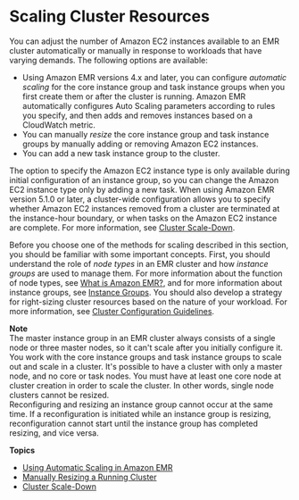 # Scaling Cluster Resources<a name="emr-scale-on-demand"></a>

You can adjust the number of Amazon EC2 instances available to an EMR cluster automatically or manually in response to workloads that have varying demands\. The following options are available:
+ Using Amazon EMR versions 4\.x and later, you can configure *automatic scaling* for the core instance group and task instance groups when you first create them or after the cluster is running\. Amazon EMR automatically configures Auto Scaling parameters according to rules you specify, and then adds and removes instances based on a CloudWatch metric\.
+ You can manually *resize* the core instance group and task instance groups by manually adding or removing Amazon EC2 instances\.
+ You can add a new task instance group to the cluster\.

The option to specify the Amazon EC2 instance type is only available during initial configuration of an instance group, so you can change the Amazon EC2 instance type only by adding a new task\. When using Amazon EMR version 5\.1\.0 or later, a cluster\-wide configuration allows you to specify whether Amazon EC2 instances removed from a cluster are terminated at the instance\-hour boundary, or when tasks on the Amazon EC2 instance are complete\. For more information, see [Cluster Scale\-Down](emr-scaledown-behavior.md)\.

Before you choose one of the methods for scaling described in this section, you should be familiar with some important concepts\. First, you should understand the role of *node types* in an EMR cluster and how *instance groups* are used to manage them\. For more information about the function of node types, see [What is Amazon EMR?](https://docs.aws.amazon.com/emr/latest/ManagementGuide/emr-what-is-emr.html), and for more information about instance groups, see [Instance Groups](https://docs.aws.amazon.com/emr/latest/ManagementGuide/InstanceGroups.html)\. You should also develop a strategy for right\-sizing cluster resources based on the nature of your workload\. For more information, see [Cluster Configuration Guidelines](https://docs.aws.amazon.com/emr/latest/ManagementGuide/emr-plan-instances-guidelines.html)\. 

**Note**  
The master instance group in an EMR cluster always consists of a single node or three master nodes, so it can't scale after you initially configure it\. You work with the core instance groups and task instance groups to scale out and scale in a cluster\. It's possible to have a cluster with only a master node, and no core or task nodes\. You must have at least one core node at cluster creation in order to scale the cluster\. In other words, single node clusters cannot be resized\.  
Reconfiguring and resizing an instance group cannot occur at the same time\. If a reconfiguration is initiated while an instance group is resizing, reconfiguration cannot start until the instance group has completed resizing, and vice versa\.

**Topics**
+ [Using Automatic Scaling in Amazon EMR](emr-automatic-scaling.md)
+ [Manually Resizing a Running Cluster](emr-manage-resize.md)
+ [Cluster Scale\-Down](emr-scaledown-behavior.md)